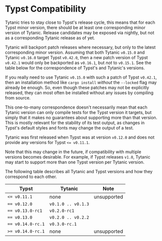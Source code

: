 # Typst Compatibility
Tytanic tries to stay close to Typst's release cycle, this means that for each Typst minor version, there should be at least one corresponding minor version of Tytanic.
Release candidates may be exposed via nightly, but not as a corresponding Tytanic release as of yet.

Tytanic will backport patch releases where necessary, but only to the latest corresponding minor version.
Assuming that both Tytanic `v0.15.0` and Tytanic `v0.16.0` target Typst `v0.42.0`, then a new patch version of Typst `v0.42.1` would only be backported as `v0.16.1`, but _not_ to `v0.15.1`.
See the table below for the correspondence of Typst's and Tytanic's versions.

<div class="warning">

If you really need to use Tytanic `v0.15.0` with such a patch of Typst `v0.42.1`, then an installation method like `cargo install` _without_ the `--locked` flag may already be enough.
So, even though these patches may not be explicitly released, they can most often be installed without any issues by compiling from source.

</div>

This one-to-many correspondence doesn't necessarily mean that each Tytanic version can only compile tests for the Typst version it targets, but simply that it makes no guarantees about supporting more than that version.
This is mostly relevant for the stability of its test output, as changes in Typst's default styles and fonts may change the output of a test.

Tytanic was first released when Typst was at version `v0.12.0` and does not provide any versions for Typst `<= v0.11.1`.

<div class="warning">

Note that this may change in the future, if compatibility with multiple versions becomes desirable.
For example, if Typst releases `v1.0`, Tytanic may start to support more than one Typst version per Tytanic version.

</div>

The following table describes all Tytanic and Typst versions and how they correspond to each other.

|Typst|Tytanic|Note|
|---|---|---|
|`<= v0.11.1`|none|unsupported|
|`== v0.12.0`|`v0.1.0 .. v0.1.3`|
|`== v0.13.0-rc1`|`v0.2.0-rc1`|
|`== v0.13.0`|`v0.2.0 .. v0.2.2`|
|`== v0.14.0-rc.1`|`v0.3.0-rc.1`|
|`>= v0.14.0-rc.1`|none|unsupported|

